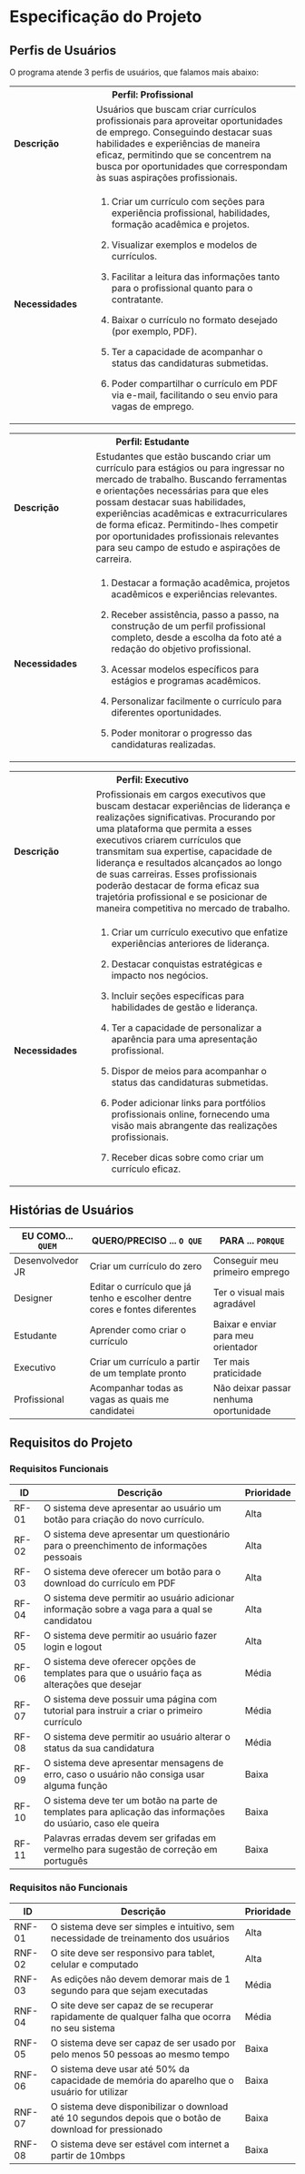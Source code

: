 # Especificação do Projeto

## Perfis de Usuários

O programa atende 3 perfis de usuários, que falamos mais abaixo:

<tbody>
<table> 
<tr align=center>
<th colspan="2">Perfil: Profissional </th>
</tr>
<tr>
<td width="150px"><b>Descrição</b></td> 
<td width="600px"> Usuários que buscam criar currículos profissionais para aproveitar oportunidades de emprego. Conseguindo destacar suas habilidades e experiências de maneira eficaz, permitindo que se concentrem na busca por oportunidades que correspondam às suas aspirações profissionais.</td>
</tr> 
<td/> 
<a><b>Necessidades</b></td>
<td> 
 
1. Criar um currículo com seções para experiência profissional, habilidades, formação acadêmica e projetos. 

 

2. Visualizar exemplos e modelos de currículos. 

 

3. Facilitar a leitura das informações tanto para o profissional quanto para o contratante. 

 

4. Baixar o currículo no formato desejado (por exemplo, PDF). 

 

5. Ter a capacidade de acompanhar o status das candidaturas submetidas. 
 

6. Poder compartilhar o currículo em PDF via e-mail, facilitando o seu envio para vagas de emprego. </td>
</tr> 
</tbody>
</table>
  
<tbody>
<table> 
<tr align=center>
<th colspan="2"> Perfil: Estudante </th>
</tr>
<tr>
<td width="150px"><b>Descrição</b></td> 
<td width="600px"> Estudantes que estão buscando criar um currículo para estágios ou para ingressar no mercado de trabalho. Buscando ferramentas e orientações necessárias para que eles possam destacar suas habilidades, experiências acadêmicas e extracurriculares de forma eficaz. Permitindo-lhes competir por oportunidades profissionais relevantes para seu campo de estudo e aspirações de carreira.</td>
</tr> 
<td/> 
<a><b>Necessidades</b></td>
<td> 
 
1. Destacar a formação acadêmica, projetos acadêmicos e experiências relevantes. 

 

2. Receber assistência, passo a passo, na construção de um perfil profissional completo, desde a escolha da foto até a redação do objetivo profissional. 

 

3. Acessar modelos específicos para estágios e programas acadêmicos. 
 

4. Personalizar facilmente o currículo para diferentes oportunidades. 

 

5. Poder monitorar o progresso das candidaturas realizadas.</td>
</tr> 
</tbody>
</table>

<tbody>
<table> 
<tr align=center>
<th colspan="2">Perfil: Executivo  </th>
</tr>
<tr>
<td width="150px"><b>Descrição</b></td> 
<td width="600px"> Profissionais em cargos executivos que buscam destacar experiências de liderança e realizações significativas. Procurando por uma plataforma que permita a esses executivos criarem currículos que transmitam sua expertise, capacidade de liderança e resultados alcançados ao longo de suas carreiras. Esses profissionais poderão destacar de forma eficaz sua trajetória profissional e se posicionar de maneira competitiva no mercado de trabalho.</td>
</tr> 
<td/> 
<a><b>Necessidades</b></td>
<td> 
 
1. Criar um currículo executivo que enfatize experiências anteriores de liderança. 

 

2. Destacar conquistas estratégicas e impacto nos negócios. 

 

3. Incluir seções específicas para habilidades de gestão e liderança. 

 

4. Ter a capacidade de personalizar a aparência para uma apresentação profissional. 

 

5. Dispor de meios para acompanhar o status das candidaturas submetidas.
 
6. Poder adicionar links para portfólios profissionais online, fornecendo uma visão mais abrangente das realizações profissionais. 

 

7. Receber dicas sobre como criar um currículo eficaz.</td>
</tr> 
</tbody>
</table>

## Histórias de Usuários

|EU COMO... `QUEM`   | QUERO/PRECISO ... `O QUE`                                                 |PARA ... `PORQUE`                     |
|--------------------|---------------------------------------------------------------------------|--------------------------------------|
| Desenvolvedor JR   |Criar um currículo do zero                                                 |Conseguir meu primeiro emprego        |
| Designer           |Editar o currículo que já tenho e escolher dentre cores e fontes diferentes|Ter o visual mais agradável           | 
| Estudante          |Aprender como criar o currículo                                            |Baixar e enviar para meu orientador   |
| Executivo          |Criar um currículo a partir de um template pronto                          |Ter mais praticidade                  |
| Profissional       |Acompanhar todas as vagas as quais me candidatei                           |Não deixar passar nenhuma oportunidade|

## Requisitos do Projeto

### Requisitos Funcionais

|ID    | Descrição                                                                                                  |  Prioridade  |
|------|------------------------------------------------------------------------------------------------------------|--------------|
|RF-01 |O sistema deve apresentar ao usuário um botão para criação do novo currículo.                               | Alta         |      
|RF-02 |O sistema deve apresentar um questionário para o preenchimento de informações pessoais                      | Alta         |      
|RF-03 |O sistema deve oferecer um botão para o download do currículo em PDF                                        | Alta         |
|RF-04 |O sistema deve permitir ao usuário adicionar informação sobre a vaga para a qual se candidatou              | Alta         |
|RF-05 |O sistema deve permitir ao usuário fazer login e logout                                                     | Alta         |
|RF-06 |O sistema deve oferecer opções de templates para que o usuário faça as alterações que desejar               | Média        |
|RF-07 |O sistema deve possuir uma página com tutorial para instruir a criar o primeiro currículo                   | Média        |
|RF-08 |O sistema deve permitir ao usuário alterar o status da sua candidatura                                      | Média        |
|RF-09 |O sistema deve apresentar mensagens de erro, caso o usuário não consiga usar alguma função                  | Baixa        | 
|RF-10 |O sistema deve ter um botão na parte de templates para aplicação das informações do usúario, caso ele queira| Baixa        |
|RF-11 |Palavras erradas devem ser grifadas em vermelho para sugestão de correção em português                      | Baixa        | 
 

### Requisitos não Funcionais

|ID      | Descrição                                                                                               |  Prioridade   |
|--------|---------------------------------------------------------------------------------------------------------|---------------|
| RNF-01 |O sistema deve ser simples e intuitivo, sem necessidade de treinamento dos usuários                      | Alta          | 
| RNF-02 |O site deve ser responsivo para tablet, celular e computado                                              | Alta          | 
| RNF-03 |As edições não devem demorar mais de 1 segundo para que sejam executadas                                 | Média         |
| RNF-04 |O site deve ser capaz de se recuperar rapidamente de qualquer falha que ocorra no seu sistema            | Média         |
| RNF-05 |O sistema deve ser capaz de ser usado por pelo menos 50 pessoas ao mesmo tempo                           | Baixa         |
| RNF-06 |O sistema deve usar até 50% da capacidade de memória do aparelho que o usuário for utilizar              | Baixa         |
| RNF-07 |O sistema deve disponibilizar o download até 10 segundos depois que o botão de download for pressionado  | Baixa         |
| RNF-08 |O sistema deve ser estável com internet a partir de 10mbps                                               | Baixa         |
 

